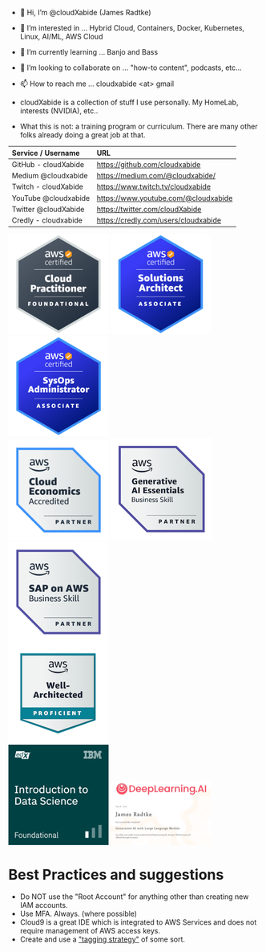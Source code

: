 - 👋 Hi, I’m @cloudXabide (James Radtke)
- 👀 I’m interested in ... Hybrid Cloud, Containers, Docker, Kubernetes, Linux, AI/ML, AWS Cloud
- 🌱 I’m currently learning ... Banjo and Bass
- 💞️ I’m looking to collaborate on ... "how-to content", podcasts, etc...
- 📫 How to reach me ... cloudxabide \<at> gmail

- cloudXabide is a collection of stuff I use personally.  My HomeLab, interests (NVIDIA), etc..
- What this is not: a training program or curriculum.   There are many other folks already doing a great job at that.

| Service / Username       | URL |
|:-------------------------|:-----------------------------------------|
| GitHub - cloudXabide | https://github.com/cloudxabide       | 
| Medium @cloudxabide  | https://medium.com/@cloudxabide/     |
| Twitch - cloudXabide | https://www.twitch.tv/cloudxabide    |
| YouTube @cloudxabide | https://www.youtube.com/@cloudxabide |
| Twitter @cloudXabide | https://twitter.com/cloudXabide      |
| Credly - cloudxabide | https://credly.com/users/cloudxabide |


![AWS Certified Cloud Practitioner](./images/aws-certified-cloud-practitioner-200x200.png)
![AWS Certified Solutions Architect Associate](./images/aws-certified-solutions-architect-associate-200x200.png)
![AWS Certified SysOps Administrator Associate](./images/aws-certified-sysops-associate-200x200.png)
<BR>
![AWS Cloud Economics](images/aws-partner-cloud-economics-accreditation-200x200.png)
![AWS Generative AI Essentials](images/aws-partner-generative-ai-essentials-business-204x204.png)
![SAP on AWS](images/aws-partner-sap-on-aws-200x200.png)
<BR>
![AWS Well Architected](images/aws-well-architected-proficient-198x198.png)
<BR>
![IBM (edX) Intro to Data Science](./images/IBM_edX-introduction-to-data-science-200x200.png)
![Deeplearning.AI - GenAI with Large Language Models](./images/GenAI-with-LLM-200x200.png)

# Best Practices and suggestions
* Do NOT use the "Root Account" for anything other than creating new IAM accounts.
* Use MFA.  Always. (where possible)
* Cloud9 is a great IDE which is integrated to AWS Services and does not require management of AWS access keys.
* Create and use a ["tagging strategy"](https://docs.aws.amazon.com/general/latest/gr/aws_tagging.html) of some sort.

<!---
cloudXabide/cloudXabide is a ✨ special ✨ repository because its `README.md` (this file) appears on your GitHub profile.
You can click the Preview link to take a look at your changes.
--->
